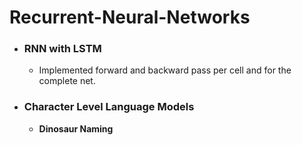 # Recurrent-Neural-Networks

* ### RNN with LSTM
   * Implemented forward and backward pass per cell and for the complete net.
* ### Character Level Language Models
   * **Dinosaur Naming**

